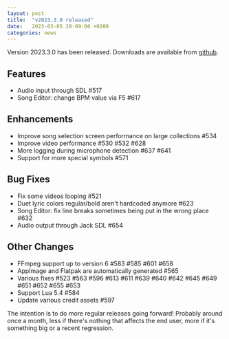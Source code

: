 ```yaml
---
layout: post
title:  "v2023.3.0 released"
date:   2023-03-05 20:09:00 +0200
categories: news
---
```

Version 2023.3.0 has been released.
Downloads are available from [github](https://github.com/UltraStar-Deluxe/USDX/releases/tag/v2023.3.0).

## Features
* Audio input through SDL #517 
* Song Editor: change BPM value via F5 #617 

## Enhancements
* Improve song selection screen performance on large collections #534 
* Improve video performance #530 #532 #628 
* More logging during microphone detection #637 #641
* Support for more special symbols #571

## Bug Fixes
* Fix some videos looping #521
* Duet lyric colors regular/bold aren't hardcoded anymore #623 
* Song Editor: fix line breaks sometimes being put in the wrong place #632 
* Audio output through Jack SDL #654

## Other Changes
* FFmpeg support up to version 6 #583 #585 #601 #658
* AppImage and Flatpak are automatically generated #565 
* Various fixes #523 #563 #596 #613 #611 #639 #640 #642 #645 #649 #651 #652 #655 #653
* Support Lua 5.4 #584
* Update various credit assets #597

The intention is to do more regular releases going forward!
Probably around once a month, less if there's nothing that affects the end user, more if it's something big or a recent regression.
